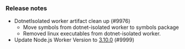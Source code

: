 ### Release notes

<!-- Please add your release notes in the following format:
- My change description (#PR)
-->
- DotnetIsolated worker artifact clean up (#9976)
  - Move symbols from dotnet-isolated worker to symbols package
  - Removed linux executables from dotnet-isolated worker.
- Update Node.js Worker Version to [3.10.0](https://github.com/Azure/azure-functions-nodejs-worker/releases/tag/v3.10.0) (#9999)